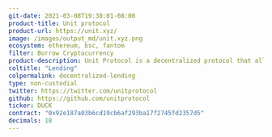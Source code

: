 ```yaml
---
git-date: 2021-03-08T19:30:01-08:00
product-title: Unit protocol
product-url: https://unit.xyz/
image: /images/output_md/unit.xyz.png
ecosystem: ethereum, bsc, fantom
filter: Borrow Cryptocurrency
product-description: Unit Protocol is a decentralized protocol that allows you to mint stablecoin $USDP using a variety of tokens as collateral
coltitle: "Lending"
colpermalink: decentralized-lending
type: non-custodial
twitter: https://twitter.com/unitprotocol
github: https://github.com/unitprotocol
ticker: DUCK
contract: "0x92e187a03b6cd19cb6af293ba17f2745fd2357d5"
decimals: 18
---
```


